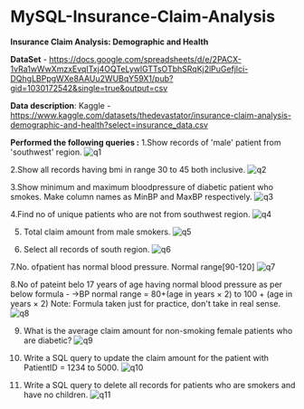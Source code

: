 # MySQL-Insurance-Claim-Analysis
**Insurance Claim Analysis: Demographic and Health**

**DataSet** - https://docs.google.com/spreadsheets/d/e/2PACX-1vRa1wWwXmzxEvqITxj4OQTeLywlGTTsOTbhSRqKj2lPuGefjlci-DQhgLBPpgWXe8AAUu2WUBqY59X1/pub?gid=1030172542&single=true&output=csv

**Data description**: Kaggle - https://www.kaggle.com/datasets/thedevastator/insurance-claim-analysis-demographic-and-health?select=insurance_data.csv

**Performed the following queries :**
1.Show records of 'male' patient from 'southwest' region.
![q1](https://github.com/praveen0511/SQL-Insurance-Claim-Analysis/assets/52094094/fd07adbf-79f6-43e5-96fc-7ce2c396c1f8)

2.Show all records having bmi in range 30 to 45 both inclusive.
![q2](https://github.com/praveen0511/SQL-Insurance-Claim-Analysis/assets/52094094/83374797-e97a-4760-b07d-a3016ae9701d)

3.Show minimum and maximum bloodpressure of diabetic patient who smokes. Make column names as MinBP and MaxBP respectively.
![q3](https://github.com/praveen0511/SQL-Insurance-Claim-Analysis/assets/52094094/ccb268ad-84de-47c1-ba04-e88c056e5ec5)

4.Find no of unique patients who are not from southwest region.
![q4](https://github.com/praveen0511/SQL-Insurance-Claim-Analysis/assets/52094094/90d147ab-3a05-4431-8475-76e3b4c42320)

5. Total claim amount from male smokers.
![q5](https://github.com/praveen0511/SQL-Insurance-Claim-Analysis/assets/52094094/940a6f1b-7ec4-4c5a-a293-bcd7ff1b5d8c)

6. Select all records of south region.
![q6](https://github.com/praveen0511/SQL-Insurance-Claim-Analysis/assets/52094094/ae12eeb0-dde2-44ec-b4be-7cf538810bdc)

7.No. ofpatient has normal blood pressure. Normal range[90-120]
![q7](https://github.com/praveen0511/SQL-Insurance-Claim-Analysis/assets/52094094/b4c915bc-7e65-4d4a-a683-5e46e26f0be3)

8.No of pateint belo 17 years of age having normal blood pressure as per below formula -
->BP normal range = 80+(age in years × 2) to 100 + (age in years × 2)
Note: Formula taken just for practice, don't take in real sense.
![q8](https://github.com/praveen0511/SQL-Insurance-Claim-Analysis/assets/52094094/08a53d2b-3606-40da-9116-c8ab042df8d8)

9. What is the average claim amount for non-smoking female patients who are diabetic?
![q9](https://github.com/praveen0511/SQL-Insurance-Claim-Analysis/assets/52094094/fd9a200c-5c78-4c23-99e9-20d372fc21a4)

10. Write a SQL query to update the claim amount for the patient with PatientID = 1234 to 5000.
![q10](https://github.com/praveen0511/SQL-Insurance-Claim-Analysis/assets/52094094/f25e0252-385d-424f-bb8a-e275f716e2e5)

11. Write a SQL query to delete all records for patients who are smokers and have no children.
![q11](https://github.com/praveen0511/SQL-Insurance-Claim-Analysis/assets/52094094/a42115cb-7077-4d10-b6c0-507622bf8498)
